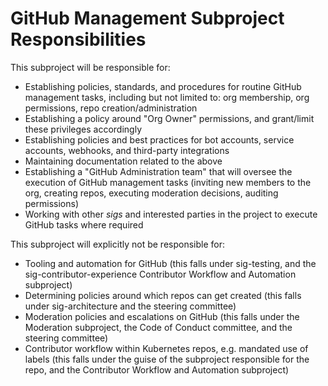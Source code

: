 # GitHub Management Subproject Responsibilities

This subproject will be responsible for:
- Establishing policies, standards, and procedures for routine GitHub management
  tasks, including but not limited to: org membership, org permissions, repo
  creation/administration
- Establishing a policy around "Org Owner" permissions, and grant/limit these
  privileges accordingly
- Establishing policies and best practices for bot accounts, service accounts,
  webhooks, and third-party integrations
- Maintaining documentation related to the above
- Establishing a "GitHub Administration team" that will oversee the execution of
  GitHub management tasks (inviting new members to the org, creating repos,
  executing moderation decisions, auditing permissions)
- Working with other *sigs* and interested parties in the project to execute
  GitHub tasks where required

This subproject will explicitly not be responsible for:
- Tooling and automation for GitHub (this falls under sig-testing, and the
  sig-contributor-experience Contributor Workflow and Automation subproject)
- Determining policies around which repos can get created (this falls under
  sig-architecture and the steering committee)
- Moderation policies and escalations on GitHub (this falls under the Moderation
  subproject, the Code of Conduct committee, and the steering committee)
- Contributor workflow within Kubernetes repos, e.g. mandated use of labels
  (this falls under the guise of the subproject responsible for the repo, and
  the Contributor Workflow and Automation subproject)
